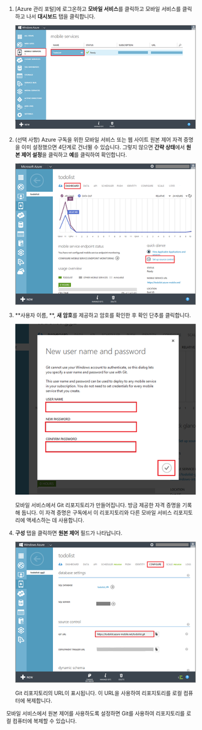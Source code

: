 
1. [Azure 관리 포털]에 로그온하고 **모바일 서비스**를 클릭하고 모바일 서비스를 클릭하고 나서 **대시보드** 탭을 클릭합니다.

	![Select your mobile service](./media/mobile-services-enable-source-control/mobile-services-selection.png)

2. (선택 사항) Azure 구독을 위한 모바일 서비스 또는 웹 사이트 원본 제어 자격 증명을 이미 설정했으면 4단계로 건너뛸 수 있습니다. 그렇지 않으면 **간략 상태**에서 **원본 제어 설정**을 클릭하고 **예**를 클릭하여 확인합니다.

	![Set up source control](./media/mobile-services-enable-source-control/mobile-setup-source-control.png)

3. **사용자 이름, **, **새 암호**를 제공하고 암호를 확인한 후 확인 단추를 클릭합니다. 

	![Set source control credentials](./media/mobile-services-enable-source-control/mobile-source-control-credentials.png)

	모바일 서비스에서 Git 리포지토리가 만들어집니다. 방금 제공한 자격 증명을 기록해 둡니다. 이 자격 증명은 구독에서 이 리포지토리와 다른 모바일 서비스 리포지토리에 액세스하는 데 사용합니다.

4. **구성** 탭을 클릭하면 **원본 제어** 필드가 나타납니다.

	![Configure source control](./media/mobile-services-enable-source-control/mobile-source-control-configure.png)

	Git 리포지토리의 URL이 표시됩니다. 이 URL을 사용하여 리포지토리를 로컬 컴퓨터에 복제합니다.

모바일 서비스에서 원본 제어를 사용하도록 설정하면 Git를 사용하여 리포지토리를 로컬 컴퓨터에 복제할 수 있습니다.
 
<!--HONumber=42-->
